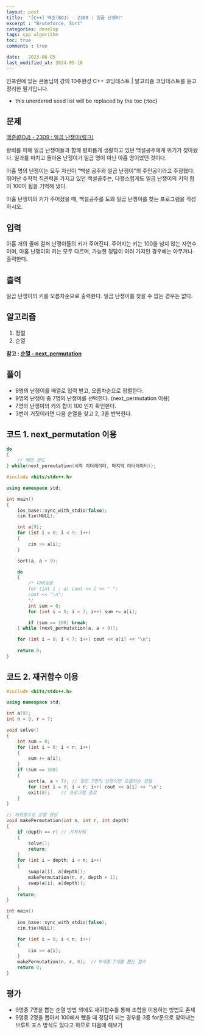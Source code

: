 ```yaml
---
layout: post
title:  "[C++] 백준(BOJ) - 2309 : 일곱 난쟁이"
excerpt : "Bruteforce, Sort"
categories: develop
tags: cpp algorithm
toc: true
comments : true

date:   2023-06-05
last_modified_at: 2024-05-18
---
```

> <span style="font-size: 80%">
인프런에 있는 큰돌님의 강의 10주완성 C++ 코딩테스트 | 알고리즘 코딩테스트를 듣고 정리한 필기입니다.</span>

<!--more-->

* this unordered seed list will be replaced by the toc
{:toc}

## 문제

[백준(BOJ) - 2309 : 일곱 난쟁이(링크)](https://www.acmicpc.net/problem/2309)

왕비를 피해 일곱 난쟁이들과 함께 평화롭게 생활하고 있던 백설공주에게 위기가 찾아왔다. 일과를 마치고 돌아온 난쟁이가 일곱 명이 아닌 아홉 명이었던 것이다.

아홉 명의 난쟁이는 모두 자신이 "백설 공주와 일곱 난쟁이"의 주인공이라고 주장했다. 뛰어난 수학적 직관력을 가지고 있던 백설공주는, 다행스럽게도 일곱 난쟁이의 키의 합이 100이 됨을 기억해 냈다.

아홉 난쟁이의 키가 주어졌을 때, 백설공주를 도와 일곱 난쟁이를 찾는 프로그램을 작성하시오.

## 입력
아홉 개의 줄에 걸쳐 난쟁이들의 키가 주어진다. 주어지는 키는 100을 넘지 않는 자연수이며, 아홉 난쟁이의 키는 모두 다르며, 가능한 정답이 여러 가지인 경우에는 아무거나 출력한다.

## 출력
일곱 난쟁이의 키를 오름차순으로 출력한다. 일곱 난쟁이를 찾을 수 없는 경우는 없다.

## 알고리즘
1. 정렬  
2. 순열  

__참고 : [순열 - next_permutation](https://twpower.github.io/82-next_permutation-and-prev_permutation)__
  

## 풀이
- 9명의 난쟁이를 배열로 입력 받고, 오름차순으로 정렬한다.
- 9명의 난쟁이 중 7명의 난쟁이를 선택한다. (next_permutation 이용)
- 7명의 난쟁이의 키의 합이 100 인지 확인한다. 
- 3번이 거짓이라면 다음 순열을 찾고 2, 3을 반복한다.

## 코드 1. next_permutation 이용
```cpp
do
{
    // 메인 코드
} while(next_permutation(시작 이터레이터, 마지막 이터레이터));
```

```cpp
#include <bits/stdc++.h>

using namespace std;

int main()
{
    ios_base::sync_with_stdio(false);
    cin.tie(NULL);

    int a[9];
    for (int i = 0; i < 9; i++)
    {
        cin >> a[i];
    }

    sort(a, a + 9);

    do
    {
        /* 디버깅용
        for (int i : a) cout << i << " ";
        cout << "\n";
        */
        int sum = 0;
        for (int i = 0; i < 7; i++) sum += a[i];

        if (sum == 100) break;
    } while (next_permutation(a, a + 9));

    for (int i = 0; i < 7; i++) cout << a[i] << "\n";
    
    return 0;
}
```

## 코드 2. 재귀함수 이용  
```cpp
#include <bits/stdc++.h>

using namespace std;

int a[9];
int n = 9, r = 7;

void solve()
{
    int sum = 0;
    for (int i = 0; i < r; i++)
    {
        sum += a[i];
    }
    if (sum == 100)
    {
        sort(a, a + 7); // 찾은 7명의 난쟁이만 오름차순 정렬
        for (int i = 0; i < r; i++) cout << a[i] << '\n';
        exit(0);    // 프로그램 종료
    }
}

// 재귀함수로 순열 생성
void makePermutation(int n, int r, int depth)
{
    if (depth == r) // 기저사례
    {
        solve();
        return;
    }
    for (int i = depth; i < n; i++)
    {
        swap(a[i], a[depth]);
        makePermutation(n, r, depth + 1);
        swap(a[i], a[depth]);
    }
    return;
}

int main()
{
    ios_base::sync_with_stdio(false);
    cin.tie(NULL);

    for (int i = 0; i < n; i++)
    {
        cin >> a[i];
    }
    makePermutation(n, r, 0);  // 9개중 7개를 뽑는 함수
    return 0;
}
```

## 평가  
- 9명중 7명을 뽑는 순열 방법 외에도 재귀함수를 통해 조합을 이용하는 방법도 존재
- 9명중 2명을 뽑아서 100에서 뺐을 때 정답이 되는 경우를 3중 for문으로 찾아내는 브루트 포스 방식도 있다고 하므로 다음에 해보기
